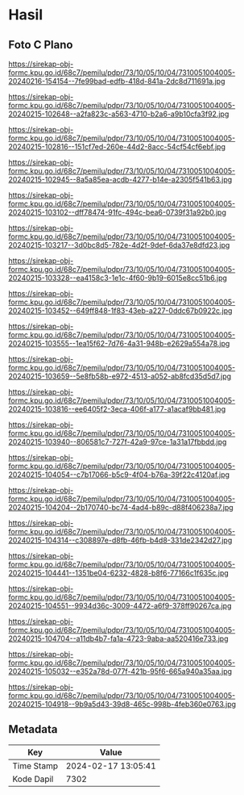 # Hasil

## Foto C Plano

https://sirekap-obj-formc.kpu.go.id/68c7/pemilu/pdpr/73/10/05/10/04/7310051004005-20240216-154154--7fe99bad-edfb-418d-841a-2dc8d711691a.jpg

https://sirekap-obj-formc.kpu.go.id/68c7/pemilu/pdpr/73/10/05/10/04/7310051004005-20240215-102648--a2fa823c-a563-4710-b2a6-a9b10cfa3f92.jpg

https://sirekap-obj-formc.kpu.go.id/68c7/pemilu/pdpr/73/10/05/10/04/7310051004005-20240215-102816--151cf7ed-260e-44d2-8acc-54cf54cf6ebf.jpg

https://sirekap-obj-formc.kpu.go.id/68c7/pemilu/pdpr/73/10/05/10/04/7310051004005-20240215-102945--8a5a85ea-acdb-4277-b14e-a2305f541b63.jpg

https://sirekap-obj-formc.kpu.go.id/68c7/pemilu/pdpr/73/10/05/10/04/7310051004005-20240215-103102--dff78474-91fc-494c-bea6-0739f31a92b0.jpg

https://sirekap-obj-formc.kpu.go.id/68c7/pemilu/pdpr/73/10/05/10/04/7310051004005-20240215-103217--3d0bc8d5-782e-4d2f-9def-6da37e8dfd23.jpg

https://sirekap-obj-formc.kpu.go.id/68c7/pemilu/pdpr/73/10/05/10/04/7310051004005-20240215-103328--ea4158c3-1e1c-4f60-9b19-6015e8cc51b6.jpg

https://sirekap-obj-formc.kpu.go.id/68c7/pemilu/pdpr/73/10/05/10/04/7310051004005-20240215-103452--649ff848-1f83-43eb-a227-0ddc67b0922c.jpg

https://sirekap-obj-formc.kpu.go.id/68c7/pemilu/pdpr/73/10/05/10/04/7310051004005-20240215-103555--1ea15f62-7d76-4a31-948b-e2629a554a78.jpg

https://sirekap-obj-formc.kpu.go.id/68c7/pemilu/pdpr/73/10/05/10/04/7310051004005-20240215-103659--5e8fb58b-e972-4513-a052-ab8fcd35d5d7.jpg

https://sirekap-obj-formc.kpu.go.id/68c7/pemilu/pdpr/73/10/05/10/04/7310051004005-20240215-103816--ee6405f2-3eca-406f-a177-a1acaf9bb481.jpg

https://sirekap-obj-formc.kpu.go.id/68c7/pemilu/pdpr/73/10/05/10/04/7310051004005-20240215-103940--806581c7-727f-42a9-97ce-1a31a17fbbdd.jpg

https://sirekap-obj-formc.kpu.go.id/68c7/pemilu/pdpr/73/10/05/10/04/7310051004005-20240215-104054--c7b17066-b5c9-4f04-b76a-39f22c4120af.jpg

https://sirekap-obj-formc.kpu.go.id/68c7/pemilu/pdpr/73/10/05/10/04/7310051004005-20240215-104204--2b170740-bc74-4ad4-b89c-d88f406238a7.jpg

https://sirekap-obj-formc.kpu.go.id/68c7/pemilu/pdpr/73/10/05/10/04/7310051004005-20240215-104314--c308897e-d8fb-46fb-b4d8-331de2342d27.jpg

https://sirekap-obj-formc.kpu.go.id/68c7/pemilu/pdpr/73/10/05/10/04/7310051004005-20240215-104441--1351be04-6232-4828-b8f6-77166c1f635c.jpg

https://sirekap-obj-formc.kpu.go.id/68c7/pemilu/pdpr/73/10/05/10/04/7310051004005-20240215-104551--9934d36c-3009-4472-a6f9-378ff90267ca.jpg

https://sirekap-obj-formc.kpu.go.id/68c7/pemilu/pdpr/73/10/05/10/04/7310051004005-20240215-104704--a11db4b7-fa1a-4723-9aba-aa520416e733.jpg

https://sirekap-obj-formc.kpu.go.id/68c7/pemilu/pdpr/73/10/05/10/04/7310051004005-20240215-105032--e352a78d-077f-421b-95f6-665a940a35aa.jpg

https://sirekap-obj-formc.kpu.go.id/68c7/pemilu/pdpr/73/10/05/10/04/7310051004005-20240215-104918--9b9a5d43-39d8-465c-998b-4feb360e0763.jpg


## Metadata

| Key        | Value               |
| ---------- | ------------------- |
| Time Stamp | 2024-02-17 13:05:41 |
| Kode Dapil | 7302                |



